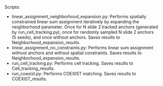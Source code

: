Scripts:
- linear_assignment_neighborhood_expansion.py: Performs spatially constrained linear sum assignment iteratively by expanding the neighborhood parameter. Once for N slide 2 tracked anchors (generated by run_cell_tracking.py), once for randomly sampled N slide 2 anchors (5 seeds), and once without anchors. Saves results to Neighborhood_expansion_results.
- linear_assignment_no_constraints.py: Performs linear sum assignment without anchors and without spatial constraints. Saves results to Neighborhood_expansion_results.
- run_cell_tracking.py: Performs cell tracking. Saves results to Cell_tracking_results.
- run_coexist.py: Performs COEXIST matching. Saves results to COEXIST_results.

